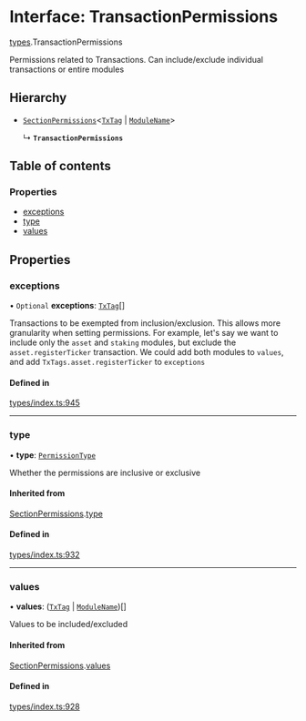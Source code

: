 # Interface: TransactionPermissions

[types](../wiki/types).TransactionPermissions

Permissions related to Transactions. Can include/exclude individual transactions or entire modules

## Hierarchy

- [`SectionPermissions`](../wiki/types.SectionPermissions)<[`TxTag`](../wiki/generated.types#txtag) \| [`ModuleName`](../wiki/generated.types.ModuleName)\>

  ↳ **`TransactionPermissions`**

## Table of contents

### Properties

- [exceptions](../wiki/types.TransactionPermissions#exceptions)
- [type](../wiki/types.TransactionPermissions#type)
- [values](../wiki/types.TransactionPermissions#values)

## Properties

### exceptions

• `Optional` **exceptions**: [`TxTag`](../wiki/generated.types#txtag)[]

Transactions to be exempted from inclusion/exclusion. This allows more granularity when
  setting permissions. For example, let's say we want to include only the `asset` and `staking` modules,
  but exclude the `asset.registerTicker` transaction. We could add both modules to `values`, and add
  `TxTags.asset.registerTicker` to `exceptions`

#### Defined in

[types/index.ts:945](https://github.com/PolymeshAssociation/polymesh-sdk/blob/31fdce23/src/types/index.ts#L945)

___

### type

• **type**: [`PermissionType`](../wiki/types.PermissionType)

Whether the permissions are inclusive or exclusive

#### Inherited from

[SectionPermissions](../wiki/types.SectionPermissions).[type](../wiki/types.SectionPermissions#type)

#### Defined in

[types/index.ts:932](https://github.com/PolymeshAssociation/polymesh-sdk/blob/31fdce23/src/types/index.ts#L932)

___

### values

• **values**: ([`TxTag`](../wiki/generated.types#txtag) \| [`ModuleName`](../wiki/generated.types.ModuleName))[]

Values to be included/excluded

#### Inherited from

[SectionPermissions](../wiki/types.SectionPermissions).[values](../wiki/types.SectionPermissions#values)

#### Defined in

[types/index.ts:928](https://github.com/PolymeshAssociation/polymesh-sdk/blob/31fdce23/src/types/index.ts#L928)
